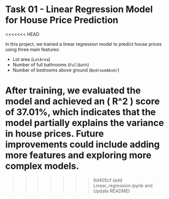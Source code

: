 # Task 01 - Linear Regression Model for House Price Prediction
<<<<<<< HEAD

In this project, we trained a linear regression model to predict house prices using three main features: 
- Lot area (`LotArea`)
- Number of full bathrooms (`FullBath`)
- Number of bedrooms above ground (`BedroomAbvGr`)

After training, we evaluated the model and achieved an \( R^2 \) score of 37.01%, which indicates that the model partially explains the variance in house prices. Future improvements could include adding more features and exploring more complex models.
=======
>>>>>>> 6d405cf (add Linear_regression.ipynb and Update README)
